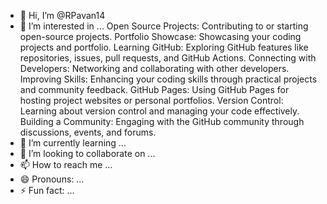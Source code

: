 - 👋 Hi, I’m @RPavan14
- 👀 I’m interested in ...
Open Source Projects: Contributing to or starting open-source projects.
Portfolio Showcase: Showcasing your coding projects and portfolio.
Learning GitHub: Exploring GitHub features like repositories, issues, pull requests, and GitHub Actions.
Connecting with Developers: Networking and collaborating with other developers.
Improving Skills: Enhancing your coding skills through practical projects and community feedback.
GitHub Pages: Using GitHub Pages for hosting project websites or personal portfolios.
Version Control: Learning about version control and managing your code effectively.
Building a Community: Engaging with the GitHub community through discussions, events, and forums.
- 🌱 I’m currently learning ...
- 💞️ I’m looking to collaborate on ...
- 📫 How to reach me ...
- 😄 Pronouns: ...
- ⚡ Fun fact: ...

<!---
RPavan14/RPavan14 is a ✨ special ✨ repository because its `README.md` (this file) appears on your GitHub profile.
You can click the Preview link to take a look at your changes.
--->
